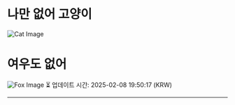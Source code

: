 
# 나만 없어 고양이

![Cat Image](https://cdn2.thecatapi.com/images/9vh.jpg)

# 여우도 없어
![Fox Image](https://randomfox.ca/images/64.jpg)
⏳ 업데이트 시간: 2025-02-08 19:50:17 (KRW)

---
